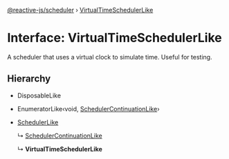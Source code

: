 [@reactive-js/scheduler](../README.md) › [VirtualTimeSchedulerLike](virtualtimeschedulerlike.md)

# Interface: VirtualTimeSchedulerLike

A scheduler that uses a virtual clock to simulate time. Useful for testing.

## Hierarchy

* DisposableLike

* EnumeratorLike‹void, [SchedulerContinuationLike](schedulercontinuationlike.md)›

* [SchedulerLike](schedulerlike.md)

  ↳ [SchedulerContinuationLike](schedulercontinuationlike.md)

  ↳ **VirtualTimeSchedulerLike**
